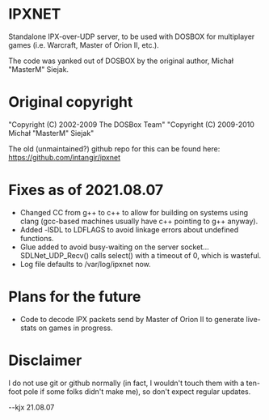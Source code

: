 
IPXNET
======

Standalone IPX-over-UDP server, to be used with DOSBOX for multiplayer
games (i.e. Warcraft, Master of Orion II, etc.).

The  code was  yanked out  of DOSBOX  by the  original author,  Michał
"MasterM" Siejak.


Original copyright
==================

"Copyright (C) 2002-2009  The DOSBox Team"
"Copyright (C) 2009-2010  Michał "MasterM" Siejak"

The old (unmaintained?) github repo for this can be found here:
https://github.com/intangir/ipxnet


Fixes as of 2021.08.07
======================

* Changed CC  from g++ to c++  to allow for building  on systems using
  clang (gcc-based machines usually have c++ pointing to g++ anyway).
* Added  -lSDL to  LDFLAGS  to avoid  linkage  errors about  undefined
  functions.
* Glue   added  to   avoid  busy-waiting   on  the   server  socket...
  SDLNet_UDP_Recv()  calls select()  with  a timeout  of  0, which  is
  wasteful.
* Log file defaults to /var/log/ipxnet now.


Plans for the future
====================

* Code to  decode IPX packets send  by Master of Orion  II to generate
  live-stats on games in progress.


Disclaimer
==========

I do not  use git or github  normally (in fact, I  wouldn't touch them
with a  ten-foot pole if some  folks didn't make me),  so don't expect
regular updates.


--kjx 21.08.07
